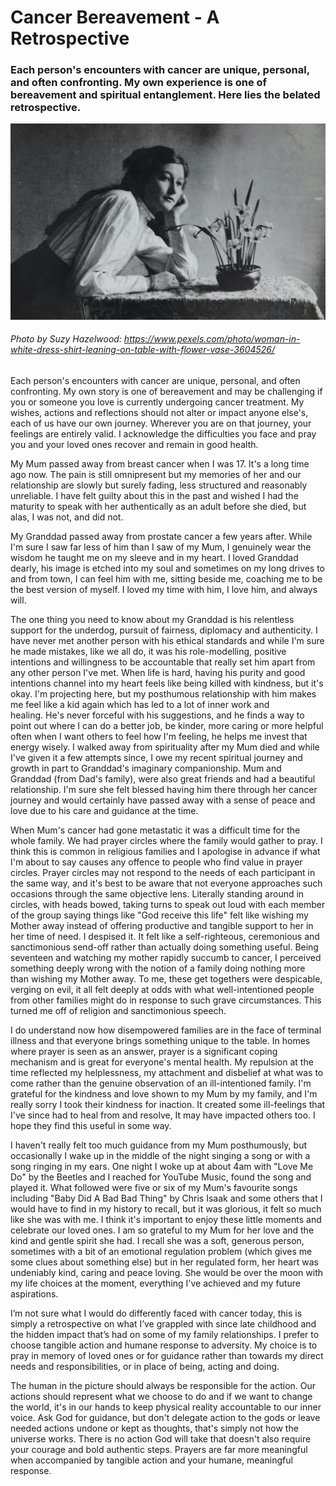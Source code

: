 # Cancer Bereavement - A Retrospective

### Each person's encounters with cancer are unique, personal, and often confronting. My own experience is one of bereavement and spiritual entanglement. Here lies the belated retrospective.

![pexels-suzyhazelwood-3604526.jpg](../Media/Posts/pexels-suzyhazelwood-3604526.jpg)

###### Photo by Suzy Hazelwood: https://www.pexels.com/photo/woman-in-white-dress-shirt-leaning-on-table-with-flower-vase-3604526/

Each person's encounters with cancer are unique, personal, and often confronting. My own story is one of bereavement and may be challenging if you or someone you love is currently undergoing cancer treatment. My wishes, actions and reflections should not alter or impact anyone else's, each of us have our own journey. Wherever you are on that journey, your feelings are entirely valid. I acknowledge the difficulties you face and pray you and your loved ones recover and remain in good health.

My Mum passed away from breast cancer when I was 17. It's a long time ago now. The pain is still omnipresent but my memories of her and our relationship are slowly but surely fading, less structured and reasonably unreliable. I have felt guilty about this in the past and wished I had the maturity to speak with her authentically as an adult before she died, but alas, I was not, and did not.

My Granddad passed away from prostate cancer a few years after. While I'm sure I saw far less of him than I saw of my Mum, I genuinely wear the wisdom he taught me on my sleeve and in my heart. I loved Granddad dearly, his image is etched into my soul and sometimes on my long drives to and from town, I can feel him with me, sitting beside me, coaching me to be the best version of myself. I loved my time with him, I love him, and always will. 

The one thing you need to know about my Granddad is his relentless support for the underdog, pursuit of fairness, diplomacy and authenticity. I have never met another person with his ethical standards and while I'm sure he made mistakes, like we all do, it was his role-modelling, positive intentions and willingness to be accountable that really set him apart from any other person I've met. When life is hard, having his purity and good intentions channel into my heart feels like being killed with kindness, but it's okay. I'm projecting here, but my posthumous relationship with him makes me feel like a kid again which has led to a lot of inner work and healing. He's never forceful with his suggestions, and he finds a way to point out where I can do a better job, be kinder, more caring or more helpful often when I want others to feel how I'm feeling, he helps me invest that energy wisely. I walked away from spirituality after my Mum died and while I've given it a few attempts since, I owe my recent spiritual journey and growth in part to Granddad's imaginary companionship. Mum and Granddad (from Dad's family), were also great friends and had a beautiful relationship. I'm sure she felt blessed having him there through her cancer journey and would certainly have passed away with a sense of peace and love due to his care and guidance at the time.

When Mum's cancer had gone metastatic it was a difficult time for the whole family. We had prayer circles where the family would gather to pray. I think this is common in religious families and I apologise in advance if what I'm about to say causes any offence to people who find value in prayer circles. Prayer circles may not respond to the needs of each participant in the same way, and it's best to be aware that not everyone approaches such occasions through the same objective lens. Literally standing around in circles, with heads bowed, taking turns to speak out loud with each member of the group saying things like "God receive this life" felt like wishing my Mother away instead of offering productive and tangible support to her in her time of need. I despised it. It felt like a self-righteous, ceremonious and sanctimonious send-off rather than actually doing something useful. Being seventeen and watching my mother rapidly succumb to cancer, I perceived something deeply wrong with the notion of a family doing nothing more than wishing my Mother away. To me, these get togethers were despicable, verging on evil, it all felt deeply at odds with what well-intentioned people from other families might do in response to such grave circumstances. This turned me off of religion and sanctimonious speech.

I do understand now how disempowered families are in the face of terminal illness and that everyone brings something unique to the table. In homes where prayer is seen as an answer, prayer is a significant coping mechanism and is great for everyone's mental health. My repulsion at the time reflected my helplessness, my attachment and disbelief at what was to come rather than the genuine observation of an ill-intentioned family. I'm grateful for the kindness and love shown to my Mum by my family, and I'm really sorry I took their kindness for inaction. It created some ill-feelings that I've since had to heal from and resolve, It may have impacted others too. I hope they find this useful in some way.

I haven't really felt too much guidance from my Mum posthumously, but occasionally I wake up in the middle of the night singing a song or with a song ringing in my ears. One night I woke up at about 4am with "Love Me Do" by the Beetles and I reached for YouTube Music, found the song and played it. What followed were five or six of my Mum's favourite songs including "Baby Did A Bad Bad Thing" by Chris Isaak and some others that I would have to find in my history to recall, but it was glorious, it felt so much like she was with me. I think it's important to enjoy these little moments and celebrate our loved ones. I am so grateful to my Mum for her love and the kind and gentle spirit she had. I recall she was a soft, generous person, sometimes with a bit of an emotional regulation problem (which gives me some clues about something else) but in her regulated form, her heart was undeniably kind, caring and peace loving. She would be over the moon with my life choices at the moment, everything I've achieved and my future aspirations.   

I’m not sure what I would do differently faced with cancer today, this is simply a retrospective on what I’ve grappled with since late childhood and the hidden impact that’s had on some of my family relationships. I prefer to choose tangible action and humane response to adversity. My choice is to pray in memory of loved ones or for guidance rather than towards my direct needs and responsibilities, or in place of being, acting and doing. 

The human in the picture should always be responsible for the action. Our actions should represent what we choose to do and if we want to change the world, it's in our hands to keep physical reality accountable to our inner voice. Ask God for guidance, but don't delegate action to the gods or leave needed actions undone or kept as thoughts, that's simply not how the universe works. There is no action God will take that doesn't also require your courage and bold authentic steps. Prayers are far more meaningful when accompanied by tangible action and your humane, meaningful response.
